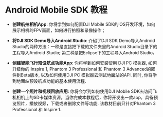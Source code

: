 # Android Mobile SDK 教程

- **创建航拍相机App**: 你将学到如何配置DJI Mobile SDK的iOS开发环境，如何展示相机的FPV画面，如何进行拍照和录像操作；


- **将DJI SDK Demo导入Android Studio**: 介绍了DJI SDK Demo导入Android Studio的两种方法：一种是直接把下载的文件夹里的Android Studio目录下的工程导入Android Studio; 第二种是把Eclipse下的工程导入Android Studio。

- **创建智能飞行预设航点功能App**: 你将学到如何安装使用 DJI PC 模拟器, 如何升级你的 Inspire 1, Phantom 3 Professional 和 Phantom 3 Advanced的固件到Beta版本, 以及如何使用DJI PC 模拟器去测试地面站的API. 同时, 你将学到地面站预设航点功能的基本使用流程.

- **创建一个照片和视频回放应用**: 你将会学到如何使用DJI Mobile SDK去访问飞机相机上的SD卡媒体资源。当你完成本教程后，你将开发出一款app，具备预览照片，播放视频，下载或者删除文件等功能. 该教材目前只针对Phantom 3 Professional 和 Inspire 1.